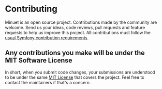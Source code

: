 Contributing
============

Minuet is an open source project. Contributions made by
the community are welcome. Send us your ideas, code reviews, pull requests and
feature requests to help us improve this project. All contributions must follow the [usual Symfony contribution requirements](https://symfony.com/doc/current/contributing/index.html).

## Any contributions you make will be under the MIT Software License
In short, when you submit code changes, your submissions are understood to be under the same [MIT License](http://choosealicense.com/licenses/mit/) that covers the project. Feel free to contact the maintainers if that's a concern.
